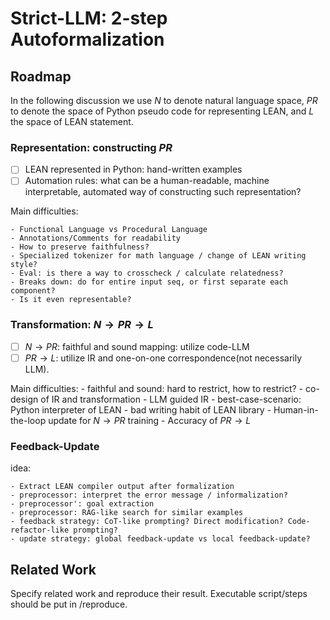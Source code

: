 # Strict-LLM: 2-step Autoformalization

## Roadmap

In the following discussion we use $N$ to denote natural language space, $PR$ to denote the space of Python pseudo code for representing LEAN, and $L$ the space of LEAN statement.

### Representation: constructing $PR$

- [ ] LEAN represented in Python: hand-written examples
- [ ] Automation rules: what can be a human-readable, machine interpretable, automated way of constructing such representation?

Main difficulties:

    - Functional Language vs Procedural Language
    - Annotations/Comments for readability
    - How to preserve faithfulness?
    - Specialized tokenizer for math language / change of LEAN writing style?
    - Eval: is there a way to crosscheck / calculate relatedness?
    - Breaks down: do for entire input seq, or first separate each component?
    - Is it even representable?

### Transformation: $N \rightarrow PR \rightarrow L$

- [ ] $N \rightarrow PR$: faithful and sound mapping: utilize code-LLM
- [ ] $PR \rightarrow L$: utilize IR and one-on-one correspondence(not necessarily LLM).

Main difficulties:
    - faithful and sound: hard to restrict, how to restrict?
    - co-design of IR and transformation
    - LLM guided IR
    - best-case-scenario: Python interpreter of LEAN
    - bad writing habit of LEAN library
    - Human-in-the-loop update for $N \rightarrow PR$ training
    - Accuracy of $PR \rightarrow L$


### Feedback-Update

idea:

    - Extract LEAN compiler output after formalization
    - preprocessor: interpret the error message / informalization?
    - preprocessor': goal extraction
    - preprocessor: RAG-like search for similar examples
    - feedback strategy: CoT-like prompting? Direct modification? Code-refactor-like prompting?
    - update strategy: global feedback-update vs local feedback-update?


## Related Work

Specify related work and reproduce their result. Executable script/steps should be put in /reproduce.
